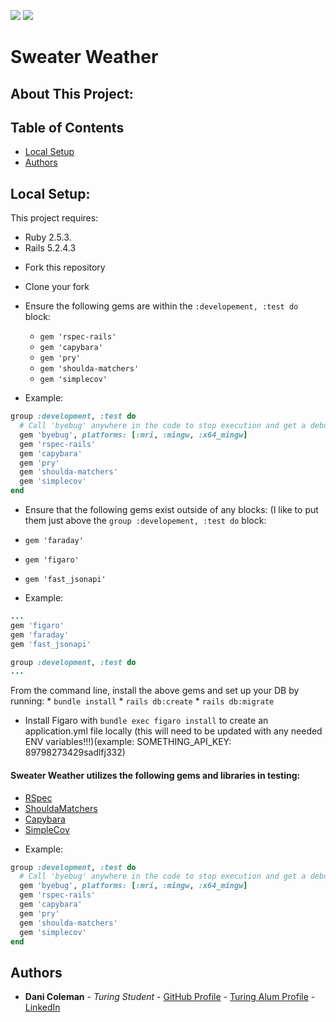 ![](https://img.shields.io/badge/Rails-5.2.4-informational?style=flat&logo=<LOGO_NAME>&logoColor=white&color=2bbc8a) ![](https://img.shields.io/badge/Ruby-2.5.3-orange)

# Sweater Weather

## About This Project:

## Table of Contents
* [Local Setup](https://github.com/Relocate08/Relocate-Back-End-Rails/blob/main/README.md#local-setup)
* [Authors](https://github.com/Relocate08/Relocate-Back-End-Rails/blob/main/README.md#authors)

## Local Setup:

This project requires:
- Ruby 2.5.3.
- Rails 5.2.4.3

* Fork this repository
* Clone your fork
* Ensure the following gems are within the `:developement, :test do` block:
   * `gem 'rspec-rails'`
   * `gem 'capybara'`
   * `gem 'pry'`
   * `gem 'shoulda-matchers'`
   * `gem 'simplecov'`
   
* Example:
```ruby
group :development, :test do
  # Call 'byebug' anywhere in the code to stop execution and get a debugger console
  gem 'byebug', platforms: [:mri, :mingw, :x64_mingw]
  gem 'rspec-rails'
  gem 'capybara'
  gem 'pry'
  gem 'shoulda-matchers'
  gem 'simplecov'
end
```
* Ensure that the following gems exist outside of any blocks: (I like to put them just above the `group :developement, :test do` block:
 * `gem 'faraday'`
 * `gem 'figaro'`
 * `gem 'fast_jsonapi'`
 
* Example:
```ruby
...
gem 'figaro'
gem 'faraday'
gem 'fast_jsonapi'

group :development, :test do
...
```

From the command line, install the above gems and set up your DB by running:
    * `bundle install`
    * `rails db:create`
    * `rails db:migrate`    
* Install Figaro with `bundle exec figaro install` to create an application.yml file locally (this will need to be updated with any needed ENV variables!!!)(example: SOMETHING_API_KEY: 89798273429sadlfj332)

#### Sweater Weather utilizes the following gems and libraries in testing:

- [RSpec](https://github.com/rspec/rspec-rails)
- [ShouldaMatchers](https://github.com/thoughtbot/shoulda-matchers)
- [Capybara](https://github.com/teamcapybara/capybara)
- [SimpleCov](https://github.com/simplecov-ruby/simplecov)

* Example:

```ruby
group :development, :test do
  # Call 'byebug' anywhere in the code to stop execution and get a debugger console
  gem 'byebug', platforms: [:mri, :mingw, :x64_mingw]
  gem 'rspec-rails'
  gem 'capybara'
  gem 'pry'
  gem 'shoulda-matchers'
  gem 'simplecov'
end
```

## Authors
- **Dani Coleman** - *Turing Student* - [GitHub Profile](https://github.com/dcoleman21) - [Turing Alum Profile](https://alumni.turing.io/alumni/dani-coleman) - [LinkedIn](https://www.linkedin.com/in/dcoleman-21/)
